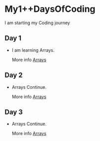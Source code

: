 # My1++DaysOfCoding
I am starting my Coding journey 

## Day 1

- I am learning Arrays.

  More info [Arrays](Day1/Day1.md)


## Day 2

 - Arrays Continue.

   More info [Arrays](Day2/Day2.md)  


## Day 3
   
  - Arrays Continue.

    More info [Arrays](Day3/Day3.md)
